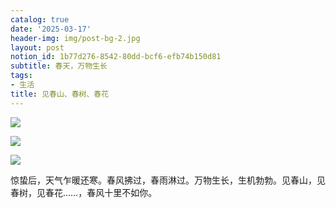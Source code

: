 ```yaml
---
catalog: true
date: '2025-03-17'
header-img: img/post-bg-2.jpg
layout: post
notion_id: 1b77d276-8542-80dd-bcf6-efb74b150d81
subtitle: 春天，万物生长
tags:
- 生活
title: 见春山、春树、春花
---
```


![](https://prod-files-secure.s3.us-west-2.amazonaws.com/5e11c35f-1dd6-416f-868e-8acb8013660f/db7471f9-071b-4e9a-a12e-7f70ebbda5fa/1000029962.jpg?X-Amz-Algorithm=AWS4-HMAC-SHA256&X-Amz-Content-Sha256=UNSIGNED-PAYLOAD&X-Amz-Credential=ASIAZI2LB466UROAB7ZH%2F20250318%2Fus-west-2%2Fs3%2Faws4_request&X-Amz-Date=20250318T123904Z&X-Amz-Expires=3600&X-Amz-Security-Token=IQoJb3JpZ2luX2VjEAQaCXVzLXdlc3QtMiJIMEYCIQDdgf60juenjmTVe3WaDmqD4ZU2HJmbAj4GJCbgSS5oGAIhALxx1N%2FngTjx8McUxf5I%2B5Vd0aF0ulVSwYPBjUK%2Bz9KoKv8DCF0QABoMNjM3NDIzMTgzODA1Igz%2BlyZ0uJ3OaJrdYoIq3AO8ywIRe4oKHvaYjjVWr0XJiEECFD%2Ft%2BfQcwA5TTE9HcH8KEKDK7JRaBrZQw4cbnt9YERPrv667ZIdlzDhZdW1%2Bz5ZbdiCMcrYeSHecCm%2BjlzmKd8vEQ5GB9flb%2BcnSY0iFlQoulP2kh6pPYu9qiYoOJq5gmsH5J7AzEQPG56oiWv%2BuRpH%2F%2Bc59LzeaLZpehz0XFSKh5UU%2B0%2BiLfQaXK2HqAEdsb9%2BVEufkJN%2FfcroYienVvVC%2BNh2yN9H%2BCFekE%2BpE6CyVe2SP9yqtwpZkTGbBJ7hK4qBIYRdAC2DQqjwvGZ9gJ%2Bgt5Cmvn%2BfyOEfqDJX%2FBLidYPF4mwmRgQ8ZkuqLDqqmgLvEU%2B70KWPeLjVTLCOw2Iyz0rOGGSJXlHCh1epgKSCLJhuccxTpY9Ky8ZoOzyaAe8g%2BRDPFgwhzJID59OgP3q2EiSi80I3fYdmvvCD6F4fb1Jpx2778QYe88kO7DcXcX1NvUioMUzcisUbMF%2B4ML9nyx1WEo0oAaZzlu6CxK1TX4dtXdU%2B21qrowbZOdbcwVjxUTD6PBZGYCSk1Hv39ygIrSTexVl92%2FVDZuIUuHLJenhqO63imWeMq044gcAFGZV7zUpZCrWRF0mH5iuWDxJy8WH8erHuNrjDxs%2BW%2BBjqkAVhXHi91ziuw%2Fhnp2uIi39zYfJBXzI%2FIsaaaf%2BCXkAWtALPvCqfHIwOKUznD43KzGyxwx7yLoGAF4xaekPPHw%2B048IXBIEolAX4puCg%2BLT4H7XiOJu3%2BUC0wN8F%2Bm%2Beetv8tATDI9I3081P95r%2F5rnL5WgY%2BGC%2FE5cudr%2FxKdLfP4IawPpqEC8nZuY%2B6oxwNSNfYZweI0RYVa9XgL4kLxWP03Xbf&X-Amz-Signature=11805df72deadd940782763de600f6c22dbae4598bb4a5ea96308d4c1b0da66c&X-Amz-SignedHeaders=host&x-id=GetObject)


![](https://prod-files-secure.s3.us-west-2.amazonaws.com/5e11c35f-1dd6-416f-868e-8acb8013660f/fd9b3ba2-f499-4642-a863-b443b9519133/1000030068.jpg?X-Amz-Algorithm=AWS4-HMAC-SHA256&X-Amz-Content-Sha256=UNSIGNED-PAYLOAD&X-Amz-Credential=ASIAZI2LB466UROAB7ZH%2F20250318%2Fus-west-2%2Fs3%2Faws4_request&X-Amz-Date=20250318T123904Z&X-Amz-Expires=3600&X-Amz-Security-Token=IQoJb3JpZ2luX2VjEAQaCXVzLXdlc3QtMiJIMEYCIQDdgf60juenjmTVe3WaDmqD4ZU2HJmbAj4GJCbgSS5oGAIhALxx1N%2FngTjx8McUxf5I%2B5Vd0aF0ulVSwYPBjUK%2Bz9KoKv8DCF0QABoMNjM3NDIzMTgzODA1Igz%2BlyZ0uJ3OaJrdYoIq3AO8ywIRe4oKHvaYjjVWr0XJiEECFD%2Ft%2BfQcwA5TTE9HcH8KEKDK7JRaBrZQw4cbnt9YERPrv667ZIdlzDhZdW1%2Bz5ZbdiCMcrYeSHecCm%2BjlzmKd8vEQ5GB9flb%2BcnSY0iFlQoulP2kh6pPYu9qiYoOJq5gmsH5J7AzEQPG56oiWv%2BuRpH%2F%2Bc59LzeaLZpehz0XFSKh5UU%2B0%2BiLfQaXK2HqAEdsb9%2BVEufkJN%2FfcroYienVvVC%2BNh2yN9H%2BCFekE%2BpE6CyVe2SP9yqtwpZkTGbBJ7hK4qBIYRdAC2DQqjwvGZ9gJ%2Bgt5Cmvn%2BfyOEfqDJX%2FBLidYPF4mwmRgQ8ZkuqLDqqmgLvEU%2B70KWPeLjVTLCOw2Iyz0rOGGSJXlHCh1epgKSCLJhuccxTpY9Ky8ZoOzyaAe8g%2BRDPFgwhzJID59OgP3q2EiSi80I3fYdmvvCD6F4fb1Jpx2778QYe88kO7DcXcX1NvUioMUzcisUbMF%2B4ML9nyx1WEo0oAaZzlu6CxK1TX4dtXdU%2B21qrowbZOdbcwVjxUTD6PBZGYCSk1Hv39ygIrSTexVl92%2FVDZuIUuHLJenhqO63imWeMq044gcAFGZV7zUpZCrWRF0mH5iuWDxJy8WH8erHuNrjDxs%2BW%2BBjqkAVhXHi91ziuw%2Fhnp2uIi39zYfJBXzI%2FIsaaaf%2BCXkAWtALPvCqfHIwOKUznD43KzGyxwx7yLoGAF4xaekPPHw%2B048IXBIEolAX4puCg%2BLT4H7XiOJu3%2BUC0wN8F%2Bm%2Beetv8tATDI9I3081P95r%2F5rnL5WgY%2BGC%2FE5cudr%2FxKdLfP4IawPpqEC8nZuY%2B6oxwNSNfYZweI0RYVa9XgL4kLxWP03Xbf&X-Amz-Signature=aa61be9c46a252782f53b66a2d0d23981ebfe4fca873adff9aea811eba6ebaf1&X-Amz-SignedHeaders=host&x-id=GetObject)


![](https://prod-files-secure.s3.us-west-2.amazonaws.com/5e11c35f-1dd6-416f-868e-8acb8013660f/62bccc09-91ec-4bbe-893f-2b312ac2a856/1000030099.jpg?X-Amz-Algorithm=AWS4-HMAC-SHA256&X-Amz-Content-Sha256=UNSIGNED-PAYLOAD&X-Amz-Credential=ASIAZI2LB466UROAB7ZH%2F20250318%2Fus-west-2%2Fs3%2Faws4_request&X-Amz-Date=20250318T123904Z&X-Amz-Expires=3600&X-Amz-Security-Token=IQoJb3JpZ2luX2VjEAQaCXVzLXdlc3QtMiJIMEYCIQDdgf60juenjmTVe3WaDmqD4ZU2HJmbAj4GJCbgSS5oGAIhALxx1N%2FngTjx8McUxf5I%2B5Vd0aF0ulVSwYPBjUK%2Bz9KoKv8DCF0QABoMNjM3NDIzMTgzODA1Igz%2BlyZ0uJ3OaJrdYoIq3AO8ywIRe4oKHvaYjjVWr0XJiEECFD%2Ft%2BfQcwA5TTE9HcH8KEKDK7JRaBrZQw4cbnt9YERPrv667ZIdlzDhZdW1%2Bz5ZbdiCMcrYeSHecCm%2BjlzmKd8vEQ5GB9flb%2BcnSY0iFlQoulP2kh6pPYu9qiYoOJq5gmsH5J7AzEQPG56oiWv%2BuRpH%2F%2Bc59LzeaLZpehz0XFSKh5UU%2B0%2BiLfQaXK2HqAEdsb9%2BVEufkJN%2FfcroYienVvVC%2BNh2yN9H%2BCFekE%2BpE6CyVe2SP9yqtwpZkTGbBJ7hK4qBIYRdAC2DQqjwvGZ9gJ%2Bgt5Cmvn%2BfyOEfqDJX%2FBLidYPF4mwmRgQ8ZkuqLDqqmgLvEU%2B70KWPeLjVTLCOw2Iyz0rOGGSJXlHCh1epgKSCLJhuccxTpY9Ky8ZoOzyaAe8g%2BRDPFgwhzJID59OgP3q2EiSi80I3fYdmvvCD6F4fb1Jpx2778QYe88kO7DcXcX1NvUioMUzcisUbMF%2B4ML9nyx1WEo0oAaZzlu6CxK1TX4dtXdU%2B21qrowbZOdbcwVjxUTD6PBZGYCSk1Hv39ygIrSTexVl92%2FVDZuIUuHLJenhqO63imWeMq044gcAFGZV7zUpZCrWRF0mH5iuWDxJy8WH8erHuNrjDxs%2BW%2BBjqkAVhXHi91ziuw%2Fhnp2uIi39zYfJBXzI%2FIsaaaf%2BCXkAWtALPvCqfHIwOKUznD43KzGyxwx7yLoGAF4xaekPPHw%2B048IXBIEolAX4puCg%2BLT4H7XiOJu3%2BUC0wN8F%2Bm%2Beetv8tATDI9I3081P95r%2F5rnL5WgY%2BGC%2FE5cudr%2FxKdLfP4IawPpqEC8nZuY%2B6oxwNSNfYZweI0RYVa9XgL4kLxWP03Xbf&X-Amz-Signature=6d3dc19c8a55ca49da97977f53c75cac3b38e4802ee4b8e694ef869e562a4a1d&X-Amz-SignedHeaders=host&x-id=GetObject)


惊蛰后，天气乍暖还寒。春风拂过，春雨淋过。万物生长，生机勃勃。见春山，见春树，见春花……，春风十里不如你。